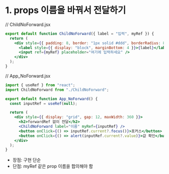 # 1. props 이름을 바꿔서 전달하기

// ChildNoForward.jsx

```jsx
export default function ChildNoForward({ label = "입력", myRef }) {
  return (
    <div style={{ padding: 8, border: "1px solid #ddd", borderRadius: 8 }}>
      <label style={{ display: "block", marginBottom: 4 }}>{label}</label>
      <input ref={myRef} placeholder="여기에 입력하세요" />
    </div>
  );
}
```

// App_NoForward.jsx

```jsx
import { useRef } from "react";
import ChildNoForward from "./ChildNoForward";

export default function App_NoForward() {
  const inputRef = useRef(null);

  return (
    <div style={{ display: "grid", gap: 12, maxWidth: 360 }}>
      <h2>forwardRef 없이 전달</h2>
      <ChildNoForward label="이름" myRef={inputRef} />
      <button onClick={() => inputRef.current?.focus()}>포커스</button>
      <button onClick={() => alert(inputRef.current?.value)}>값 확인</button>
    </div>
  );
}
```

- 장점: 구현 단순
- 단점: myRef 같은 prop 이름을 합의해야 함
